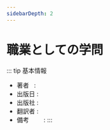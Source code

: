 ```yaml
---
sidebarDepth: 2
---
```


# 職業としての学問

::: tip 基本情報
- 著者 &nbsp; : 
- 出版日 : 
- 出版社 : 
- 翻訳者 : 
- 備考 &thinsp; &nbsp; &nbsp; &nbsp; :
:::
